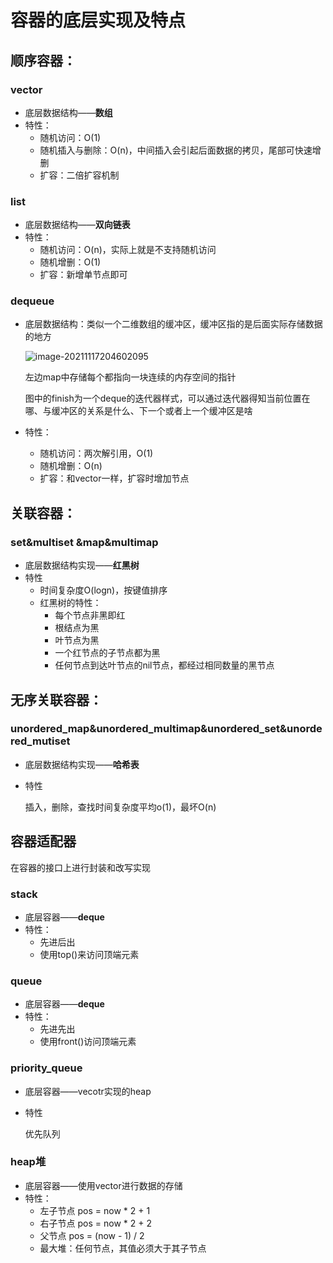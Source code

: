 # 容器的底层实现及特点

## 顺序容器：

### vector

* 底层数据结构——**数组**
* 特性：
  * 随机访问：O(1)
  * 随机插入与删除：O(n)，中间插入会引起后面数据的拷贝，尾部可快速增删
  * 扩容：二倍扩容机制  
    

### list

* 底层数据结构——**双向链表**
* 特性：
  * 随机访问：O(n)，实际上就是不支持随机访问
  * 随机增删：O(1)
  * 扩容：新增单节点即可  
    

### dequeue

* 底层数据结构：类似一个二维数组的缓冲区，缓冲区指的是后面实际存储数据的地方

  ![image-20211117204602095](C:\Users\hp\AppData\Roaming\Typora\typora-user-images\image-20211117204602095.png)

  左边map中存储每个都指向一块连续的内存空间的指针

  图中的finish为一个deque的迭代器样式，可以通过迭代器得知当前位置在哪、与缓冲区的关系是什么、下一个或者上一个缓冲区是啥

* 特性：

  * 随机访问：两次解引用，O(1)
  * 随机增删：O(n)
  * 扩容：和vector一样，扩容时增加节点  
    

## 关联容器：

### set&multiset &map&multimap

* 底层数据结构实现——**红黑树**
* 特性
  * 时间复杂度O(logn)，按键值排序
  * 红黑树的特性：
    * 每个节点非黑即红
    * 根结点为黑
    * 叶节点为黑
    * 一个红节点的子节点都为黑
    * 任何节点到达叶节点的nil节点，都经过相同数量的黑节点  
      

## 无序关联容器：

### **unordered_map&unordered_multimap&unordered_set&unordered_mutiset**



* 底层数据结构实现——**哈希表**

* 特性

  插入，删除，查找时间复杂度平均o(1)，最坏O(n)  
  

## 容器适配器

在容器的接口上进行封装和改写实现

### stack

* 底层容器——**deque**
* 特性：
  * 先进后出
  * 使用top()来访问顶端元素  
    

### queue

* 底层容器——**deque**
* 特性：
  * 先进先出
  * 使用front()访问顶端元素  
      

### priority_queue

* 底层容器——vecotr实现的heap

* 特性

  优先队列



### heap堆

* 底层容器——使用vector进行数据的存储
* 特性：
  * 左子节点 pos = now * 2 + 1
  * 右子节点 pos = now * 2 + 2
  * 父节点 pos = (now - 1) / 2
  * 最大堆：任何节点，其值必须大于其子节点
